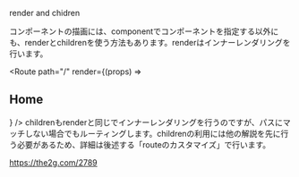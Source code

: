 render and chidren

コンポーネントの描画には、componentでコンポーネントを指定する以外にも、renderとchildrenを使う方法もあります。renderはインナーレンダリングを行います。

<Route path="/" render={(props) => <h2>Home</h2>} />
childrenもrenderと同じでインナーレンダリングを行うのですが、パスにマッチしない場合でもルーティングします。childrenの利用には他の解説を先に行う必要があるため、詳細は後述する「routeのカスタマイズ」で行います。

https://the2g.com/2789
